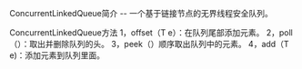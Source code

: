 ConcurrentLinkedQueue简介
-- 一个基于链接节点的无界线程安全队列。

ConcurrentLinkedQueue方法
1，offset（T e）：在队列尾部添加元素。
2，poll（）：取出并删除队列的头。
3，peek（）顺序取出队列中的元素。
4，add（T e)：添加元素到队列里面。
